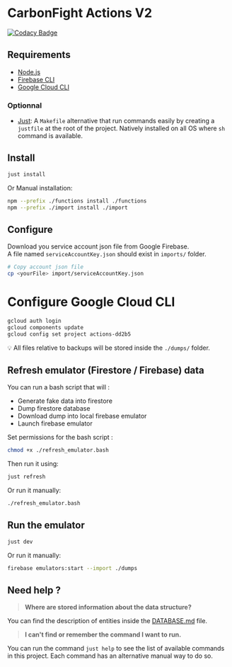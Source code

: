 # CarbonFight Actions V2

[![Codacy Badge](https://app.codacy.com/project/badge/Grade/fdf95efb0c36446397e4c0e75078b155)](https://app.codacy.com/gh/CarbonFight/actions/dashboard?utm_source=gh&utm_medium=referral&utm_content=&utm_campaign=Badge_grade)

## Requirements

- [Node.js](https://nodejs.org/en/download)
- [Firebase CLI](https://firebase.google.com/docs/cli?hl=fr#install-cli-mac-linux)
- [Google Cloud CLI](https://cloud.google.com/sdk/docs/install?hl=fr#deb)

### Optionnal

- [Just](https://github.com/casey/just): A `Makefile` alternative that run commands easily by creating a `justfile` at the root of the project. Natively installed on all OS where `sh` command is available.

## Install

```bash
just install
```

Or Manual installation:

```bash
npm --prefix ./functions install ./functions
npm --prefix ./import install ./import
```

## Configure

Download you service account json file from Google Firebase.  
A file named `serviceAccountKey.json` should exist in `imports/` folder.

```bash
# Copy account json file
cp <yourFile> import/serviceAccountKey.json
```

# Configure Google Cloud CLI

```bash
gcloud auth login
gcloud components update
gcloud config set project actions-dd2b5
```

💡 All files relative to backups will be stored inside the `./dumps/` folder.

## Refresh emulator (Firestore / Firebase) data

You can run a bash script that will :

- Generate fake data into firestore
- Dump firestore database
- Download dump into local firebase emulator
- Launch firebase emulator

Set permissions for the bash script :

```bash
chmod +x ./refresh_emulator.bash
```

Then run it using:

```bash
just refresh
```

Or run it manually:

```bash
./refresh_emulator.bash
```

## Run the emulator

```bash
just dev
```

Or run it manually:

```bash
firebase emulators:start --import ./dumps
```

## Need help ?

> **Where are stored information about the data structure?**

You can find the description of entities inside the [DATABASE.md](./DATABASE.md) file.

> **I can't find or remember the command I want to run.**

You can run the command `just help` to see the list of available commands in this project. Each command has an alternative manual way to do so.
